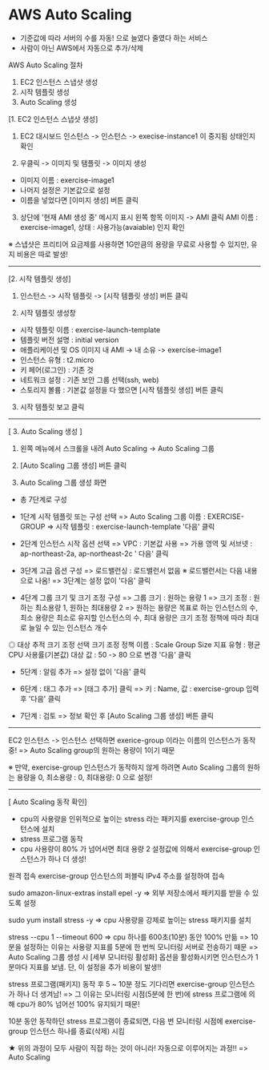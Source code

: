 #  AWS Auto Scaling 
- 기준값에 따라 서버의 수를 자동! 으로 늘였다 줄였다 하는 서비스
- 사람이 아닌 AWS에서 자동으로 추가/삭제

AWS Auto Scaling 절차
1. EC2 인스턴스 스냅샷 생성
2. 시작 템플릿 생성
3. Auto Scaling 생성

[1. EC2 인스턴스 스냅샷 생성]
1. EC2 대시보드 인스턴스 -> 인스턴스 -> execise-instance1 이 중지됨 상태인지 확인

2. 우클릭 -> 이미지 및 탬플릿 -> 이미지 생성
- 이미지 이름 : exercise-image1
- 나머지 설정은 기본값으로 설정
- 이름을 넣었다면 [이미지 생성] 버튼 클릭

3. 상단에 '현재 AMI 생성 중' 메시지 표시
왼쪽 항목 이미지 -> AMI 클릭
AMI 이름 : exercise-image1, 상태 : 사용가능(avaiable) 인지 확인

※ 스냅샷은 프리티어 요금제를 사용하면 1G만큼의 용량을 무료로 사용할 수 있지만, 유지 비용은 따로 발생!

---

[2. 시작 템플릿 생성]
1. 인스턴스 -> 시작 템플릿 -> [시작 템플릿 생성] 버튼 클릭

2. 시작 템플릿 생성창
- 시작 템플릿 이름 : exercise-launch-template
- 템플릿 버전 설명 : initial version
- 애플리케이션 및 OS 이미지
  내 AMI -> 내 소유 -> exercise-image1
- 인스턴스 유형 : t2.micro
- 키 페어(로그인) : 기존 것
- 네트워크 설정 : 기존 보안 그룹 선택(ssh, web)
- 스토리지 볼륨 : 기본값
설정을 다 했으면 [시작 템플릿 생성] 버튼 클릭

3. 시작 템플릿 보고 클릭

---

[ 3. Auto Scaling 생성 ]
1. 왼쪽 메뉴에서 스크롤을 내려 Auto Scaling -> Auto Scaling 그룹

2. [Auto Scaling 그룹 생성] 버튼 클릭

3. Auto Scaling 그룹 생성 화면
- 총 7단계로 구성
- 1단계 시작 템플릿 또는 구성 선택
=> Auto Scaling 그룹 이름 : EXERCISE-GROUP
=> 시작 템플릿 : exercise-launch-template
'다음' 클릭

- 2단계 인스턴스 시작 옵션 선택
=> VPC : 기본값 사용
=> 가용 영역 및 서브넷 : ap-northeast-2a, ap-northeast-2c
' 다음' 클릭

- 3단계 고급 옵션 구성
=> 로드밸런싱 : 로드밸런서 없음
※ 로드밸런서는 다음 내용으로 나옴!
=> 3단계는 설정 없이 '다음' 클릭

- 4단계 그룹 크기 및 크기 조정 구성
=> 그룹 크기 : 원하는 용량 1
=> 크기 조정 : 원하는 최소용량 1, 원하는 최대용량 2
=> 원하는 용량은 목표로 하는 인스턴스의 수, 최소 용량은 최소로 유지할 인스턴스의 수, 
     최대 용량은 크기 조정 정책에 따라 최대로 늘일 수 있는 인스턴스 개수

◎ 대상 추적 크기 조정 선택 
    크기 조정 정책 이름 : Scale Group Size
    지표 유형 : 평균 CPU 사용률(기본값)
    대상 값 : 50 -> 80 으로 변경
'다음' 클릭

- 5단계 : 알림 추가
 => 설정 없이 '다음' 클릭

- 6단계 : 태그 추가
 => [태그 추가] 클릭
 => 키 : Name, 값 : exercise-group
입력 후 '다음' 클릭

- 7단계 : 검토
=> 정보 확인 후 [Auto Scaling 그룹 생성] 버튼 클릭

---
EC2 인스턴스 -> 인스턴스 선택하면 exerice-group 이라는 이름의 인스턴스가 동작 중!
=> Auto Scaling group의 원하는 용량이 1이기 때문

※ 만약, exercise-group 인스턴스가 동작하지 않게 하려면 Auto Scaling 그룹의 
   원하는 용량을 0, 최소용량 : 0, 최대용량: 0 으로 설정!

---
[ Auto Scaling 동작 확인]
- cpu의 사용량을 인위적으로 높이는 stress 라는 패키지를 exercise-group 인스턴스에 설치
- stress 프로그램 동작
- cpu 사용량이 80% 가 넘어서면 최대 용량 2 설정값에 의해서 exercise-group 인스턴스가 하나 더 생성!

원격 접속
exercise-group 인스턴스의 퍼블릭 IPv4 주소를 설정하여 접속

sudo amazon-linux-extras install epel -y
=> 외부 저장소에서 패키지를 받을 수 있도록 설정

sudo yum install stress -y
=> cpu 사용량을 강제로 높이는 stress 패키지를 설치

stress --cpu 1 --timeout 600
=> cpu 하나를 600초(10분) 동안 100% 만듦
=> 10분을 설정하는 이유는 사용량 지표를 5분에 한 번씩 모니터링 서버로 전송하기 때문
=> Auto Scaling 그룹 생성 시 [세부 모니터링 활성화] 옵션을 활성화시키면 인스턴스가 
     1분마다 지표를 보냄. 단, 이 설정을 추가 비용이 발생!!

stress 프로그램(패키지) 동작 후 5 ~ 10분 정도 기다리면 exercise-group 인스턴스가 하나 더 생겨남!
=> 그 이유는 모니터링 시점(5분에 한 번)에 stress 프로그램에 의해 cpu가 80% 넘어선 100% 유지되기 때문!

10분 동안 동작하던 stress 프로그램이 종료되면, 다음 번 모니터링 시점에 exercise-group 인스턴스 하나를 종료(삭제) 시킴

★ 위의 과정이 모두 사람이 직접 하는 것이 아니라! 자동으로 이루어지는 과정!!
=> Auto Scaling 






   






 




